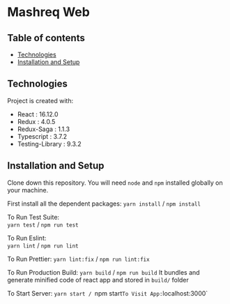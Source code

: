 # Mashreq Web 

## Table of contents
* [Technologies](#technologies)
* [Installation and Setup](#installation-and-setup)

## Technologies

Project is created with:
* React : 16.12.0
* Redux : 4.0.5
* Redux-Saga : 1.1.3
* Typescript : 3.7.2
* Testing-Library : 9.3.2

## Installation and Setup

Clone down this repository. You will need `node` and `npm` installed globally on your machine.  


First install all the dependent packages: 
`yarn install` / `npm install`

To Run Test Suite:  
`yarn test` / `npm run test`

To Run Eslint:  
`yarn lint`  / `npm run lint`

To Run Prettier:
`yarn lint:fix` / `npm run lint:fix`

To Run Production Build:
`yarn build` / `npm run build`
It bundles and generate minified code of react app and stored in `build/` folder

To Start Server:
`yarn start / `npm start`
To Visit App: `localhost:3000`

